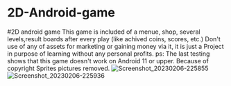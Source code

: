 # 2D-Android-game
 #2D android game
 This game is included of a menue, shop, several levels,result boards after every play (like achived coins, scores, etc.)
 Don't use of any of assets for marketing or gaining money via it, it is just a Project in purpose of learning without any personal profits.
 ps: The last testing shows that this game doesn't work on Android 11 or upper.
Because of copyright Sprites pictures removed.
 ![Screenshot_20230206-225855](https://user-images.githubusercontent.com/39772964/217338593-c0addb53-6c0b-45d1-bdf2-11320573c983.png)
![Screenshot_20230206-225936](https://user-images.githubusercontent.com/39772964/217338814-af9f08af-9f87-4bee-9abc-0978bfcfe47c.png)
